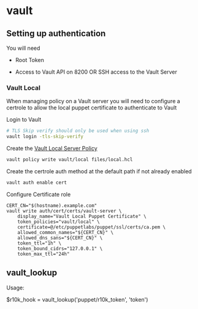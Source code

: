 # vault


## Setting up authentication

You will need

* Root Token

* Access to Vault API on 8200 OR SSH access to the Vault Server

### Vault Local

When managing policy on a Vault server you will need to configure a certrole to allow the local puppet certificate to authenticate to Vault

Login to Vault

```bash
# TLS Skip verify should only be used when using ssh
vault login -tls-skip-verify
```

Create the [Vault Local Server Policy](files/local.hcl)

```bash
vault policy write vault/local files/local.hcl
```

Create the certrole auth method at the default path if not already enabled

```bash
vault auth enable cert
```

Configure Certificate role

```hcl
CERT_CN="$(hostname).example.com"
vault write auth/cert/certs/vault-server \
    display_name="Vault Local Puppet Certificate" \
    token_policies="vault/local" \
    certificate=@/etc/puppetlabs/puppet/ssl/certs/ca.pem \
    allowed_common_names="${CERT_CN}" \
    allowed_dns_sans="${CERT_CN}" \
    token_ttl="1h" \
    token_bound_cidrs="127.0.0.1" \
    token_max_ttl="24h"
```

## vault_lookup

Usage:

$r10k_hook = vault_lookup('puppet/r10k_token', 'token')
